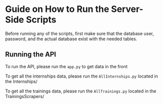 # Guide on How to Run the Server-Side Scripts

Before running any of the scripts, first make sure that the database user, password, and the actual database exist with the needed tables.

## Running the API

To run the API, please run the `app.py` to get data in the front

To get all the internships data, please run the `AllInternships.py` located in the Internships/

To get all the trainings data, please run the `AllTrainings.py` located in the TrainingsScrapers/